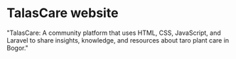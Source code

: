 # TalasCare website
"TalasCare: A community platform that uses HTML, CSS, JavaScript, and Laravel to share insights, knowledge, and resources about taro plant care in Bogor."
